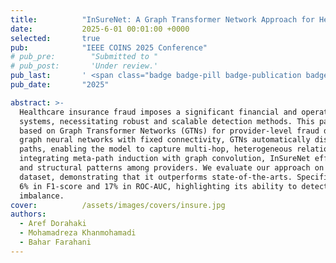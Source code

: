 ```yaml
---
title:          "InSureNet: A Graph Transformer Network Approach for Health Insurance Fraud Detection"
date:           2025-6-01 00:01:00 +0000
selected:       true
pub:            "IEEE COINS 2025 Conference"
# pub_pre:        "Submitted to "
# pub_post:       'Under review.'
pub_last:       ' <span class="badge badge-pill badge-publication badge-success">Spotlight</span>'
pub_date:       "2025"

abstract: >- 
  Healthcare insurance fraud imposes a significant financial and operational burden on medical
  systems, necessitating robust and scalable detection methods. This paper presents InSureNet, a novel framework
  based on Graph Transformer Networks (GTNs) for provider-level fraud detection. Unlike conventional
  graph neural networks with fixed connectivity, GTNs automatically discover and learn compositional meta-
  paths, enabling the model to capture multi-hop, heterogeneous relationships embedded in healthcare data. By
  integrating meta-path induction with graph convolution, InSureNet effectively models higher-order dependencies
  and structural patterns among providers. We evaluate our approach on a publicly available healthcare fraud
  dataset, demonstrating that it outperforms state-of-the-arts. Specifically, InSureNet achieves an improvement of
  6% in F1-score and 17% in ROC-AUC, highlighting its ability to detect complex fraud scenarios under class
  imbalance.
cover:          /assets/images/covers/insure.jpg
authors:
  - Aref Dorahaki
  - Mohamadreza Khanmohamadi
  - Bahar Farahani
---
```

